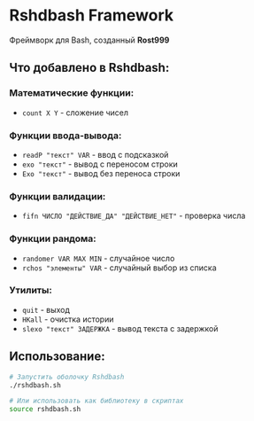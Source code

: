 
# Rshdbash Framework

Фреймворк для Bash, созданный **Rost999**

## Что добавлено в Rshdbash:

### Математические функции:
- `count X Y` - сложение чисел

### Функции ввода-вывода:
- `readP "текст" VAR` - ввод с подсказкой
- `exo "текст"` - вывод с переносом строки
- `Exo "текст"` - вывод без переноса строки

### Функции валидации:
- `fifn ЧИСЛО "ДЕЙСТВИЕ_ДА" "ДЕЙСТВИЕ_НЕТ"` - проверка числа

### Функции рандома:
- `randomer VAR MAX MIN` - случайное число
- `rchos "элементы" VAR` - случайный выбор из списка

### Утилиты:
- `quit` - выход
- `HKall` - очистка истории
- `slexo "текст" ЗАДЕРЖКА` - вывод текста с задержкой

## Использование:

```bash
# Запустить оболочку Rshdbash
./rshdbash.sh

# Или использовать как библиотеку в скриптах
source rshdbash.sh
